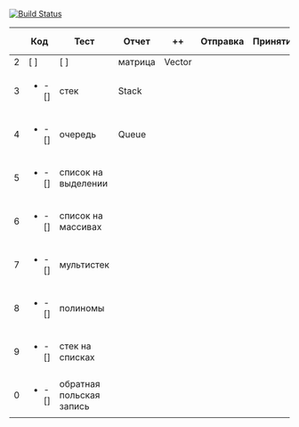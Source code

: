 
[![Build Status](https://travis-ci.org/Kitilonom/381706-1_Bezruchko.svg?branch=master)](https://travis-ci.org/Kitilonom/381706-1_Bezruchko)



|| Код | Тест | Отчет | ++ | Отправка| Принятие | Что там | Название проекта   | 
|--|---|------|-------|----|---------|----------|---------|--------------------|
|2| [ ] | [ ] |матрица | Vector | 
|3|  <ul><li>- [] </li></ul> | стек | Stack | 
|4|  <ul><li>- [] </li></ul> | очередь | Queue | 
|5|  <ul><li>- [] </li></ul> | список на выделении |  | 
|6|  <ul><li>- [] </li></ul> | список на массивах |  | 
|7|  <ul><li>- [] </li></ul> | мультистек |  | 
|8|  <ul><li>- [] </li></ul> | полиномы |  | 
|9|  <ul><li>- [] </li></ul> | стек на списках |  | 
|0|  <ul><li>- [] </li></ul> | обратная польская запись | | 


